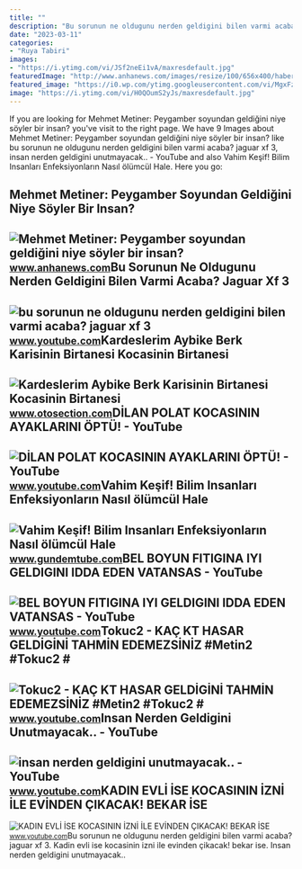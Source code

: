 ```yaml
---
title: ""
description: "Bu sorunun ne oldugunu nerden geldigini bilen varmi acaba? jaguar xf 3"
date: "2023-03-11"
categories:
- "Ruya Tabiri"
images:
- "https://i.ytimg.com/vi/JSf2neEi1vA/maxresdefault.jpg"
featuredImage: "http://www.anhanews.com/images/resize/100/656x400/haberler/2022/01/mehmet_metiner_peygamber_soyundan_geldigini_niye_soyler_bir_insan_h80358_4f42c.jpg"
featured_image: "https://i0.wp.com/ytimg.googleusercontent.com/vi/MgxFzLFeZ8g/maxresdefault.jpg?resize=650,400"
image: "https://i.ytimg.com/vi/H0QOumS2yJs/maxresdefault.jpg"
---
```


If you are looking for Mehmet Metiner: Peygamber soyundan geldiğini niye söyler bir insan? you've visit to the right page. We have 9 Images about Mehmet Metiner: Peygamber soyundan geldiğini niye söyler bir insan? like bu sorunun ne oldugunu nerden geldigini bilen varmi acaba? jaguar xf 3, insan nerden geldigini unutmayacak.. - YouTube and also Vahim Keşif! Bilim Insanları Enfeksiyonların Nasıl ölümcül Hale. Here you go:

Mehmet Metiner: Peygamber Soyundan Geldiğini Niye Söyler Bir Insan?
-------------------------------------------------------------------

 ![Mehmet Metiner: Peygamber soyundan geldiğini niye söyler bir insan?](http://www.anhanews.com/images/resize/100/656x400/haberler/2022/01/mehmet_metiner_peygamber_soyundan_geldigini_niye_soyler_bir_insan_h80358_4f42c.jpg) <small>www.anhanews.com</small>Bu Sorunun Ne Oldugunu Nerden Geldigini Bilen Varmi Acaba? Jaguar Xf 3
----------------------------------------------------------------------

 ![bu sorunun ne oldugunu nerden geldigini bilen varmi acaba? jaguar xf 3](https://i.ytimg.com/vi/oN7gyp2T-bM/maxresdefault.jpg) <small>www.youtube.com</small>Kardeslerim Aybike Berk Karisinin Birtanesi Kocasinin Birtanesi
---------------------------------------------------------------

 ![Kardeslerim Aybike Berk Karisinin Birtanesi Kocasinin Birtanesi](https://i0.wp.com/ytimg.googleusercontent.com/vi/MgxFzLFeZ8g/maxresdefault.jpg?resize=650,400) <small>www.otosection.com</small>DİLAN POLAT KOCASININ AYAKLARINI ÖPTÜ! - YouTube
------------------------------------------------

 ![DİLAN POLAT KOCASININ AYAKLARINI ÖPTÜ! - YouTube](https://i.ytimg.com/vi/_rrUzSELzoM/maxresdefault.jpg?sqp=-oaymwEmCIAKENAF8quKqQMa8AEB-AH-CYAC0AWKAgwIABABGGUgVChPMA8=&rs=AOn4CLAY9hpYyT_fqRouD-swQkIPRH_P0w) <small>www.youtube.com</small>Vahim Keşif! Bilim Insanları Enfeksiyonların Nasıl ölümcül Hale
---------------------------------------------------------------

 ![Vahim Keşif! Bilim Insanları Enfeksiyonların Nasıl ölümcül Hale](https://www.gundemtube.com/wp-content/uploads/2022/04/vahim-kesif-bilim-insanlari-enfeksiyonlarin-nasil-olumcul-hale-geldigini-buldu-g9hQTR9C.jpg) <small>www.gundemtube.com</small>BEL BOYUN FITIGINA IYI GELDIGINI IDDA EDEN VATANSAS - YouTube
-------------------------------------------------------------

 ![BEL BOYUN FITIGINA IYI GELDIGINI IDDA EDEN VATANSAS - YouTube](https://i.ytimg.com/vi/H0QOumS2yJs/maxresdefault.jpg) <small>www.youtube.com</small>Tokuc2 - KAÇ KT HASAR GELDİGİNİ TAHMİN EDEMEZSİNİZ #Metin2 #Tokuc2 #
--------------------------------------------------------------------

 ![Tokuc2 - KAÇ KT HASAR GELDİGİNİ TAHMİN EDEMEZSİNİZ #Metin2 #Tokuc2 #](https://i.ytimg.com/vi/uyVhLWqrO-I/maxresdefault.jpg) <small>www.youtube.com</small>Insan Nerden Geldigini Unutmayacak.. - YouTube
----------------------------------------------

 ![insan nerden geldigini unutmayacak.. - YouTube](https://i.ytimg.com/vi/9g-h2QFrnF4/maxres2.jpg?sqp=-oaymwEoCIAKENAF8quKqQMcGADwAQH4Ac4FgAKACooCDAgAEAEYZSBlKGUwDw==&rs=AOn4CLCUN3TojtIEP80bmjU5n6Y_nyGROw) <small>www.youtube.com</small>KADIN EVLİ İSE KOCASININ İZNİ İLE EVİNDEN ÇIKACAK! BEKAR İSE
------------------------------------------------------------

 ![KADIN EVLİ İSE KOCASININ İZNİ İLE EVİNDEN ÇIKACAK! BEKAR İSE](https://i.ytimg.com/vi/JSf2neEi1vA/maxresdefault.jpg) <small>www.youtube.com</small>Bu sorunun ne oldugunu nerden geldigini bilen varmi acaba? jaguar xf 3. Kadin evli̇ i̇se kocasinin i̇zni̇ i̇le evi̇nden çikacak! bekar i̇se. Insan nerden geldigini unutmayacak..
